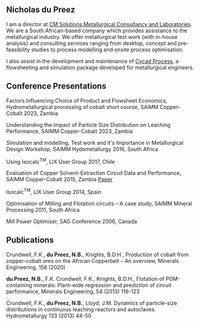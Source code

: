 ## Nicholas du Preez
I am a director at [CM Solutions Metallurgical Consultancy and Laboratories](https://cm-solutions.co.za/). We are a South African-based company which provides assistance to the metallurgical industry. We offer metallurgical test work (with in-house analysis) and consulting services ranging from desktop, concept and pre-feasibility studies to process modelling and onsite process optimisation. 

I also assist in the development and maintenance of [Cycad Process](https://cycadprocess.com/), a flowsheeting and simulation package developed for metallurgical engineers.

## Conference Presentations
Factors Influencing Choice of Product and Flowsheet Economics, Hydrometallurgical processing of cobalt short course, SAIMM Copper-Cobalt 2023, Zambia

Understanding the Impact of Particle Size Distribution on Leaching Performance, SAIMM Copper-Cobalt 2023, Zambia

Simulation and modelling, Test work and it's Importance in Metallurgical Design Workshop, SAIMM Hydometallurgy 2016, South Africa

Using Isocalc<sup>TM</sup>, LIX User Group 2017, Chile

Evaluation of Copper Solvent-Extraction Circuit Data and Performance, SAIMM Copper-Cobalt 2015, Zambia [Paper](https://www.saimm.co.za/Conferences/BM2015/291-DuPreez.pdf)

Isocalc<sup>TM</sup>, LIX User Group 2014, Spain

Optimisation of Milling and Flotation circuits – A case study, SAIMM Mineral Processing 2011, South Africa

Mill Power Optimiser, SAG Conference 2006, Canada

## Publications
Crundwell, F.K., **du Preez, N.B.**, Knights, B.D.H., Production of cobalt from copper-cobalt ores on the African Copperbelt – An overview, Minerals Engineering, 156 (2020)

**du Preez, N.B.**, F.K. Crundwell, F.K., Knights, B.D.H., Flotation of PGM-containing minerals: Plant-wide regression and prediction of circuit performance, Minerals Engineering, 54 (2013) 116-123

Crundwell, F.K., **du Preez, N.B.**, Lloyd, J.M. Dynamics of particle-size distributions in continuous leaching reactors and autoclaves. Hydrometallurgy 133 (2013) 44-50
